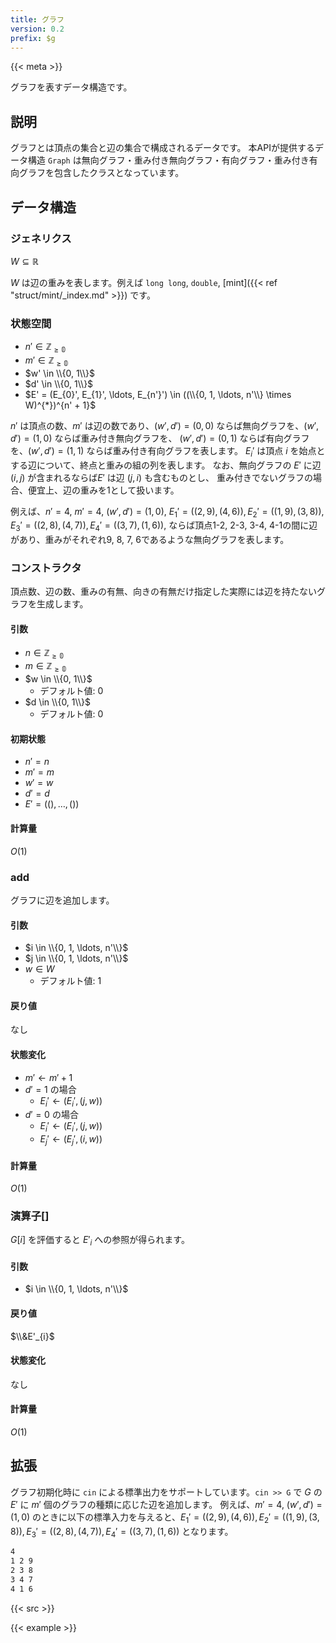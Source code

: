 ```yaml
---
title: グラフ
version: 0.2
prefix: $g
---
```


{{< meta >}}

グラフを表すデータ構造です。

## 説明
グラフとは頂点の集合と辺の集合で構成されるデータです。
本APIが提供するデータ構造 `Graph` は無向グラフ・重み付き無向グラフ・有向グラフ・重み付き有向グラフを包含したクラスとなっています。

## データ構造

### ジェネリクス
$W \subseteq \mathbb{R}$

$W$ は辺の重みを表します。例えば `long long`, `double`, [mint]({{< ref "struct/mint/_index.md" >}}) です。

### 状態空間
- $n' \in \mathbb{Z_{\geq 0}}$
- $m' \in \mathbb{Z_{\geq 0}}$
- $w' \in \\{0, 1\\}$
- $d' \in \\{0, 1\\}$
- $E' = (E_{0}', E_{1}', \ldots, E_{n'}') \in ((\\{0, 1, \ldots, n'\\} \times W)^{*})^{n' + 1}$

$n'$ は頂点の数、$m'$ は辺の数であり、$(w', d') = (0, 0)$ ならば無向グラフを、$(w', d') = (1, 0)$ ならば重み付き無向グラフを、
$(w', d') = (0, 1)$ ならば有向グラフを、$(w', d') = (1, 1)$ ならば重み付き有向グラフを表します。
$E_{i}'$ は頂点 $i$ を始点とする辺について、終点と重みの組の列を表します。
なお、無向グラフの $E'$ に辺 $(i, j)$ が含まれるならば$E'$ は辺 $(j, i)$ も含むものとし、
重み付きでないグラフの場合、便宜上、辺の重みを1として扱います。

例えば、$n' = 4$, $m' = 4$, $(w', d') = (1, 0)$, $E_{1}' = ((2, 9), (4, 6)), E_{2}' = ((1, 9), (3, 8)), E_{3}' = ((2, 8), (4, 7)), E_{4}' = ((3, 7), (1, 6))$, ならば頂点1-2, 2-3, 3-4, 4-1の間に辺があり、重みがそれぞれ9, 8, 7, 6であるような無向グラフを表します。

### コンストラクタ
頂点数、辺の数、重みの有無、向きの有無だけ指定した実際には辺を持たないグラフを生成します。

#### 引数
- $n \in \mathbb{Z_{\geq 0}}$
- $m \in \mathbb{Z_{\geq 0}}$
- $w \in \\{0, 1\\}$
  - デフォルト値: $0$
- $d \in \\{0, 1\\}$
  - デフォルト値: $0$

#### 初期状態
- $n' = n$
- $m' = m$
- $w' = w$
- $d' = d$
- $E' = ((), \ldots, ())$

#### 計算量
$O(1)$

### add
グラフに辺を追加します。

#### 引数
- $i \in \\{0, 1, \ldots, n'\\}$
- $j \in \\{0, 1, \ldots, n'\\}$
- $w \in W$
  - デフォルト値: 1

#### 戻り値
なし

#### 状態変化
- $m' \leftarrow m' + 1$
- $d' = 1$ の場合
  - $E_{i}' \leftarrow (E_{i}', (j, w))$
- $d' = 0$ の場合
  - $E_{i}' \leftarrow (E_{i}', (j, w))$
  - $E_{j}' \leftarrow (E_{j}', (i, w))$

#### 計算量
$O(1)$

### 演算子[]
$G[i]$ を評価すると $E'_{i}$ への参照が得られます。

#### 引数
- $i \in \\{0, 1, \ldots, n'\\}$

#### 戻り値
$\\&E'_{i}$

#### 状態変化
なし

#### 計算量
$O(1)$

## 拡張
グラフ初期化時に `cin` による標準出力をサポートしています。`cin >> G` で $G$ の $E'$ に $m'$ 個のグラフの種類に応じた辺を追加します。
例えば、$m' = 4$, $(w', d') = (1, 0)$ のときに以下の標準入力を与えると、$E_{1}' = ((2, 9), (4, 6)), E_{2}' = ((1, 9), (3, 8)), E_{3}' = ((2, 8), (4, 7)), E_{4}' = ((3, 7), (1, 6))$ となります。

```txt
4
1 2 9
2 3 8
3 4 7
4 1 6
```

{{< src >}}

{{< example >}}
